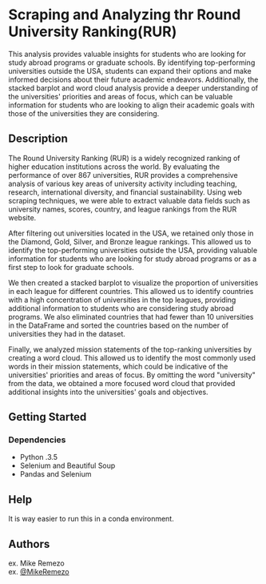 # Scraping and Analyzing thr Round University Ranking(RUR)

This analysis provides valuable insights for students who are looking for study abroad programs or graduate schools. By identifying top-performing universities outside the USA, students can expand their options and make informed decisions about their future academic endeavors. Additionally, the stacked barplot and word cloud analysis provide a deeper understanding of the universities' priorities and areas of focus, which can be valuable information for students who are looking to align their academic goals with those of the universities they are considering.


## Description

The Round University Ranking (RUR) is a widely recognized ranking of higher education institutions across the world. By evaluating the performance of over 867 universities, RUR provides a comprehensive analysis of various key areas of university activity including teaching, research, international diversity, and financial sustainability. Using web scraping techniques, we were able to extract valuable data fields such as university names, scores, country, and league rankings from the RUR website.

After filtering out universities located in the USA, we retained only those in the Diamond, Gold, Silver, and Bronze league rankings. This allowed us to identify the top-performing universities outside the USA, providing valuable information for students who are looking for study abroad programs or as a first step to look for graduate schools.

We then created a stacked barplot to visualize the proportion of universities in each league for different countries. This allowed us to identify countries with a high concentration of universities in the top leagues, providing additional information to students who are considering study abroad programs. We also eliminated countries that had fewer than 10 universities in the DataFrame and sorted the countries based on the number of universities they had in the dataset.

Finally, we analyzed mission statements of the top-ranking universities by creating a word cloud. This allowed us to identify the most commonly used words in their mission statements, which could be indicative of the universities' priorities and areas of focus. By omitting the word "university" from the data, we obtained a more focused word cloud that provided additional insights into the universities' goals and objectives.



## Getting Started

### Dependencies

* Python .3.5
* Selenium and Beautiful Soup
* Pandas and Selenium



## Help

It is way easier to run this in a conda environment.


## Authors



ex. Mike Remezo  
ex. [@MikeRemezo](https://www.linkedin.com/in/mike-remezo/)

